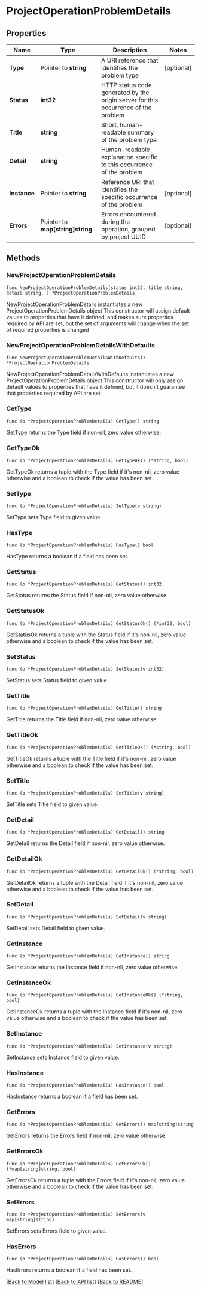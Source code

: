 # ProjectOperationProblemDetails

## Properties

Name | Type | Description | Notes
------------ | ------------- | ------------- | -------------
**Type** | Pointer to **string** | A URI reference that identifies the problem type | [optional] 
**Status** | **int32** | HTTP status code generated by the origin server for this occurrence of the problem | 
**Title** | **string** | Short, human-readable summary of the problem type | 
**Detail** | **string** | Human-readable explanation specific to this occurrence of the problem | 
**Instance** | Pointer to **string** | Reference URI that identifies the specific occurrence of the problem | [optional] 
**Errors** | Pointer to **map[string]string** | Errors encountered during the operation, grouped by project UUID | [optional] 

## Methods

### NewProjectOperationProblemDetails

`func NewProjectOperationProblemDetails(status int32, title string, detail string, ) *ProjectOperationProblemDetails`

NewProjectOperationProblemDetails instantiates a new ProjectOperationProblemDetails object
This constructor will assign default values to properties that have it defined,
and makes sure properties required by API are set, but the set of arguments
will change when the set of required properties is changed

### NewProjectOperationProblemDetailsWithDefaults

`func NewProjectOperationProblemDetailsWithDefaults() *ProjectOperationProblemDetails`

NewProjectOperationProblemDetailsWithDefaults instantiates a new ProjectOperationProblemDetails object
This constructor will only assign default values to properties that have it defined,
but it doesn't guarantee that properties required by API are set

### GetType

`func (o *ProjectOperationProblemDetails) GetType() string`

GetType returns the Type field if non-nil, zero value otherwise.

### GetTypeOk

`func (o *ProjectOperationProblemDetails) GetTypeOk() (*string, bool)`

GetTypeOk returns a tuple with the Type field if it's non-nil, zero value otherwise
and a boolean to check if the value has been set.

### SetType

`func (o *ProjectOperationProblemDetails) SetType(v string)`

SetType sets Type field to given value.

### HasType

`func (o *ProjectOperationProblemDetails) HasType() bool`

HasType returns a boolean if a field has been set.

### GetStatus

`func (o *ProjectOperationProblemDetails) GetStatus() int32`

GetStatus returns the Status field if non-nil, zero value otherwise.

### GetStatusOk

`func (o *ProjectOperationProblemDetails) GetStatusOk() (*int32, bool)`

GetStatusOk returns a tuple with the Status field if it's non-nil, zero value otherwise
and a boolean to check if the value has been set.

### SetStatus

`func (o *ProjectOperationProblemDetails) SetStatus(v int32)`

SetStatus sets Status field to given value.


### GetTitle

`func (o *ProjectOperationProblemDetails) GetTitle() string`

GetTitle returns the Title field if non-nil, zero value otherwise.

### GetTitleOk

`func (o *ProjectOperationProblemDetails) GetTitleOk() (*string, bool)`

GetTitleOk returns a tuple with the Title field if it's non-nil, zero value otherwise
and a boolean to check if the value has been set.

### SetTitle

`func (o *ProjectOperationProblemDetails) SetTitle(v string)`

SetTitle sets Title field to given value.


### GetDetail

`func (o *ProjectOperationProblemDetails) GetDetail() string`

GetDetail returns the Detail field if non-nil, zero value otherwise.

### GetDetailOk

`func (o *ProjectOperationProblemDetails) GetDetailOk() (*string, bool)`

GetDetailOk returns a tuple with the Detail field if it's non-nil, zero value otherwise
and a boolean to check if the value has been set.

### SetDetail

`func (o *ProjectOperationProblemDetails) SetDetail(v string)`

SetDetail sets Detail field to given value.


### GetInstance

`func (o *ProjectOperationProblemDetails) GetInstance() string`

GetInstance returns the Instance field if non-nil, zero value otherwise.

### GetInstanceOk

`func (o *ProjectOperationProblemDetails) GetInstanceOk() (*string, bool)`

GetInstanceOk returns a tuple with the Instance field if it's non-nil, zero value otherwise
and a boolean to check if the value has been set.

### SetInstance

`func (o *ProjectOperationProblemDetails) SetInstance(v string)`

SetInstance sets Instance field to given value.

### HasInstance

`func (o *ProjectOperationProblemDetails) HasInstance() bool`

HasInstance returns a boolean if a field has been set.

### GetErrors

`func (o *ProjectOperationProblemDetails) GetErrors() map[string]string`

GetErrors returns the Errors field if non-nil, zero value otherwise.

### GetErrorsOk

`func (o *ProjectOperationProblemDetails) GetErrorsOk() (*map[string]string, bool)`

GetErrorsOk returns a tuple with the Errors field if it's non-nil, zero value otherwise
and a boolean to check if the value has been set.

### SetErrors

`func (o *ProjectOperationProblemDetails) SetErrors(v map[string]string)`

SetErrors sets Errors field to given value.

### HasErrors

`func (o *ProjectOperationProblemDetails) HasErrors() bool`

HasErrors returns a boolean if a field has been set.


[[Back to Model list]](../README.md#documentation-for-models) [[Back to API list]](../README.md#documentation-for-api-endpoints) [[Back to README]](../README.md)


